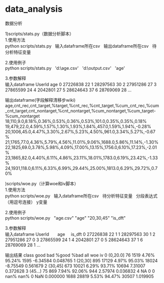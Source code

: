 # data_analysis
数据分析

1)scripts/stats.py（数据分析脚本）</br>
1.使用方法</br>
python  scripts/stats.py    输入dataframe所在csv    输出dataframe所在csv    待分析特征变量</br>

2.使用例子</br>
python  scripts/stats.py    'd:\age.csv'    'd:\output.csv'    'age'</br>

3.参数解释</br>
输入dataframe
	UserId	age
0	27226838	22
1	28297563	30
2	27951286	27
3	27865599	24
4	2042801	27
5	28624643	37
6	28769069	28
...

输出dataframe(字段解释清移步wiki)
age,cnt_rec,cnt_target,%target,%cnt_rec,%cnt_target,%cum_cnt_rec,%cum_cnt_target,cnt_nontarget,%cnt_nontarget,%cum_nontarget,%cum_target-%cum_nontarget
18,110,9.0,8.18%,0.36%,0.53%,0.36%,0.53%,101.0,0.35%,0.35%,0.18%
19,479,22.0,4.59%,1.57%,1.30%,1.93%,1.84%,457.0,1.59%,1.94%,-0.28%
20,1006,45.0,4.47%,3.30%,2.67%,5.23%,4.50%,961.0,3.34%,5.27%,-0.67%
21,1765,77.0,4.36%,5.79%,4.56%,11.01%,9.06%,1688.0,5.86%,11.14%,-1.30%
22,1825,69.0,3.78%,5.98%,4.09%,17.00%,13.15%,1756.0,6.10%,17.23%,-2.01%
23,1865,82.0,4.40%,6.11%,4.86%,23.11%,18.01%,1783.0,6.19%,23.42%,-1.33%
24,1931,118.0,6.11%,6.33%,6.99%,29.44%,25.00%,1813.0,6.29%,29.72%,0.70%


)scripts/woe.py（计算woe和iv脚本）</br>
1.使用方法</br>
python  scripts/woe.py    输入dataframe所在csv    待分析特征变量   分段表达式（用逗号连接）  y变量</br>

2.使用例子</br>
python  scripts/woe.py    "age.csv" "age" "20,30,45" "is_dft"</br>

3.参数解释</br>
输入dataframe
	UserId	       age     is_dft
0	27226838	22     1 
1	28297563	30     1
2	27951286	27     0
3	27865599	24     1
4	2042801	        27     0
5	28624643	37     1
6	28769069	28     1
...

输出结果
      class  good    bad  %good    %bad    all      woe        iv
0  (0,20.0]    76   1519  4.76%  95.24%   1595 -6.34584  0.048765
1   (20,30]   895  17129  4.97%  95.03%  18024 -8.75549  0.561679
2   (30,45]   673  10021  6.29%  93.71%  10694  7.31007  0.372628
3   (45...)    75    869  7.94%  92.06%    944  2.57974  0.036832
4        NA     0      0   nan%    nan%      0      NaN  0.000000
             1688  28819  5.53%  94.47%  30507           1.019905
